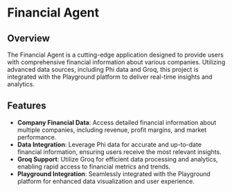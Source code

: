 # Financial Agent

## Overview

The Financial Agent is a cutting-edge application designed to provide users with comprehensive financial information about various companies. Utilizing advanced data sources, including Phi data and Groq, this project is integrated with the Playground platform to deliver real-time insights and analytics.

## Features

- **Company Financial Data**: Access detailed financial information about multiple companies, including revenue, profit margins, and market performance.
- **Data Integration**: Leverage Phi data for accurate and up-to-date financial information, ensuring users receive the most relevant insights.
- **Groq Support**: Utilize Groq for efficient data processing and analytics, enabling rapid access to financial metrics and trends.
- **Playground Integration**: Seamlessly integrated with the Playground platform for enhanced data visualization and user experience.




